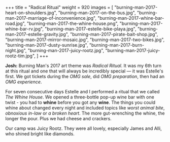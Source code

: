 +++
title = "Radical Ritual"
weight = 920
images = [
  "burning-man-2017-heart-on-shoulders.jpg",
  "burning-man-2017-on-the-bus.jpg",
  "burning-man-2017-marriage-of-inconvenience.jpg",
  "burning-man-2017-whine-bar-road.jpg",
  "burning-man-2017-the-whine-house.png",
  "burning-man-2017-whine-bar-rv.jpg",
  "burning-man-2017-estelle-bike-playa.jpg",
  "burning-man-2017-estelle-gravity.jpg",
  "burning-man-2017-pirate-bait-shop.jpg",
  "burning-man-2017-mirror-mosaic.jpg",
  "burning-man-2017-two-bikes.jpg",
  "burning-man-2017-dusty-sunrise.jpg",
  "burning-man-2017-burn-night.jpg",
  "burning-man-2017-juicy-rootz.jpg",
  "burning-man-2017-juicy-rootz-tim.jpg",
]
+++

**Josh:** Burning Man's 2017 art theme was *Radical Ritual*. It was my 6th turn at this ritual and one that will always be incredibly special — it was Estelle's first. We got tickets during the *OMG sale*, did *OMG preparation*, then had an *OMG experience*.

For seven consecutive days Estelle and I performed a ritual that we called *The Whine House*. We opened a three-bottle pop-up wine bar with one twist - you had to **whine** before you got any **wine**. The things you could whine about changed every night and included topics like *worst animal bite*, *obnoxious in-law* or *a broken heart*. The more gut-wrenching the whine, the longer the pour. Plus we had cheese and crackers.

Our camp was Juicy Rootz. They were all lovely, especially James and Alli, who shined bright like diamonds.
